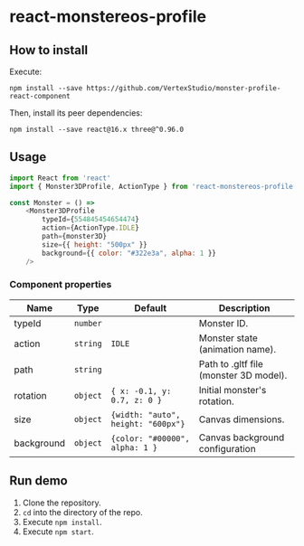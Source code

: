 # react-monstereos-profile

## How to install
Execute:
```
npm install --save https://github.com/VertexStudio/monster-profile-react-component
```

Then, install its peer dependencies:
```
npm install --save react@16.x three@^0.96.0
```

## Usage

```javascript
import React from 'react'
import { Monster3DProfile, ActionType } from 'react-monstereos-profile'

const Monster = () =>
    <Monster3DProfile
        typeId={554845454654474}
        action={ActionType.IDLE}
        path={monster3D}
        size={{ height: "500px" }}
        background={{ color: "#322e3a", alpha: 1 }}
    />
```

### Component properties
| Name       | Type     | Default                            | Description                            |
| ---------- | -------- | ---------------------------------- | -------------------------------------- |
| typeId     | `number` |                                    | Monster ID.                            |
| action     | `string` | `IDLE`                             | Monster state (animation name).        |
| path       | `string` |                                    | Path to .gltf file (monster 3D model). |
| rotation   | `object` | `{ x: -0.1, y: 0.7, z: 0 }`        | Initial monster's rotation.            |
| size       | `object` | `{width: "auto", height: "600px"}` | Canvas dimensions.                     |
| background | `object` | `{color: "#00000", alpha: 1 }`     | Canvas background configuration        |


## Run demo

1. Clone the repository.
2. `cd` into the directory of the repo.
3. Execute `npm install`.
4. Execute `npm start`.